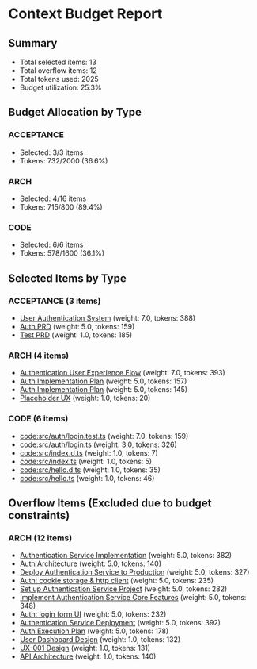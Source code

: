 # Context Budget Report

## Summary
- Total selected items: 13
- Total overflow items: 12
- Total tokens used: 2025
- Budget utilization: 25.3%

## Budget Allocation by Type

### ACCEPTANCE
- Selected: 3/3 items
- Tokens: 732/2000 (36.6%)

### ARCH
- Selected: 4/16 items
- Tokens: 715/800 (89.4%)

### CODE
- Selected: 6/6 items
- Tokens: 578/1600 (36.1%)

## Selected Items by Type

### ACCEPTANCE (3 items)
- [User Authentication System](cb_docs/prd/PRD-user-auth.md) (weight: 7.0, tokens: 388)
- [Auth PRD](cb_docs/prd/PRD-auth-prd.md) (weight: 5.0, tokens: 159)
- [Test PRD](cb_docs/prd/PRD-test-prd.md) (weight: 1.0, tokens: 185)

### ARCH (4 items)
- [Authentication User Experience Flow](cb_docs/ux/UX-auth-flow.md) (weight: 7.0, tokens: 393)
- [Auth Implementation Plan](cb_docs/impl/IMPL-auth-implementation-plan.md) (weight: 5.0, tokens: 157)
- [Auth Implementation Plan](cb_docs/impl/IMPL-auth-implementation-.md) (weight: 5.0, tokens: 145)
- [Placeholder UX](cb_docs/ux/UX-001.md) (weight: 1.0, tokens: 20)

### CODE (6 items)
- [code:src/auth/login.test.ts](src/auth/login.test.ts) (weight: 7.0, tokens: 159)
- [code:src/auth/login.ts](src/auth/login.ts) (weight: 3.0, tokens: 326)
- [code:src/index.d.ts](src/index.d.ts) (weight: 1.0, tokens: 7)
- [code:src/index.ts](src/index.ts) (weight: 1.0, tokens: 5)
- [code:src/hello.d.ts](src/hello.d.ts) (weight: 1.0, tokens: 35)
- [code:src/hello.ts](src/hello.ts) (weight: 1.0, tokens: 46)

## Overflow Items (Excluded due to budget constraints)

### ARCH (12 items)
- [Authentication Service Implementation](cb_docs/impl/IMPL-auth-service.md) (weight: 5.0, tokens: 382)
- [Auth Architecture](cb_docs/arch/ARCH-auth-architecture.md) (weight: 5.0, tokens: 140)
- [Deploy Authentication Service to Production](cb_docs/tasks/TASK-auth-deployment.md) (weight: 5.0, tokens: 327)
- [Auth: cookie storage & http client](cb_docs/tasks/TASK-auth-cookie-storage-http-client.md) (weight: 5.0, tokens: 235)
- [Set up Authentication Service Project](cb_docs/tasks/TASK-auth-setup.md) (weight: 5.0, tokens: 282)
- [Implement Authentication Service Core Features](cb_docs/tasks/TASK-auth-implementation.md) (weight: 5.0, tokens: 348)
- [Auth: login form UI](cb_docs/tasks/TASK-auth-login-form-ui.md) (weight: 5.0, tokens: 232)
- [Authentication Service Deployment](cb_docs/exec/EXEC-auth-deployment.md) (weight: 5.0, tokens: 392)
- [Auth Execution Plan](cb_docs/exec/EXEC-auth-execution-plan.md) (weight: 5.0, tokens: 178)
- [User Dashboard Design](cb_docs/ux/UX-user-dashboard-desig.md) (weight: 1.0, tokens: 132)
- [UX-001 Design](cb_docs/ux/UX-ux-001-design.md) (weight: 1.0, tokens: 131)
- [API Architecture](cb_docs/arch/ARCH-api-architecture.md) (weight: 1.0, tokens: 140)